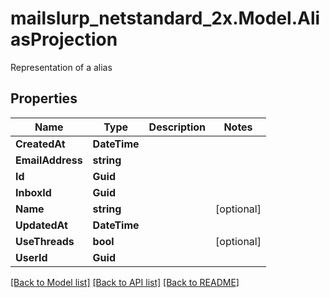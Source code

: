 # mailslurp_netstandard_2x.Model.AliasProjection
Representation of a alias

## Properties

Name | Type | Description | Notes
------------ | ------------- | ------------- | -------------
**CreatedAt** | **DateTime** |  | 
**EmailAddress** | **string** |  | 
**Id** | **Guid** |  | 
**InboxId** | **Guid** |  | 
**Name** | **string** |  | [optional] 
**UpdatedAt** | **DateTime** |  | 
**UseThreads** | **bool** |  | [optional] 
**UserId** | **Guid** |  | 

[[Back to Model list]](../README#documentation-for-models) [[Back to API list]](../README#documentation-for-api-endpoints) [[Back to README]](../README)

